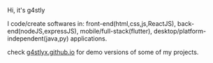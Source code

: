 Hi, it's g4stly

I code/create softwares in: front-end(html,css,js,ReactJS), back-end(nodeJS,expressJS), mobile/full-stack(flutter), desktop/platform-independent(java,py) applications.

check <a href="https://g4stlyx.github.io">g4stlyx.github.io</a> for demo versions of some of my projects.


